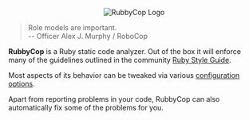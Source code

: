 <p align="center">
  <img src="https://raw.githubusercontent.com/bbatsov/rubocop/master/logo/rubo-logo-horizontal.png" alt="RubbyCop Logo"/>
</p>

> Role models are important. <br/>
> -- Officer Alex J. Murphy / RoboCop

**RubbyCop** is a Ruby static code analyzer. Out of the box it will
enforce many of the guidelines outlined in the community
[Ruby Style Guide](https://github.com/bbatsov/ruby-style-guide).

Most aspects of its behavior can be tweaked via various
[configuration options](https://github.com/bbatsov/rubocop/blob/master/config/default.yml).

Apart from reporting problems in your code, RubbyCop can also
automatically fix some of the problems for you.
